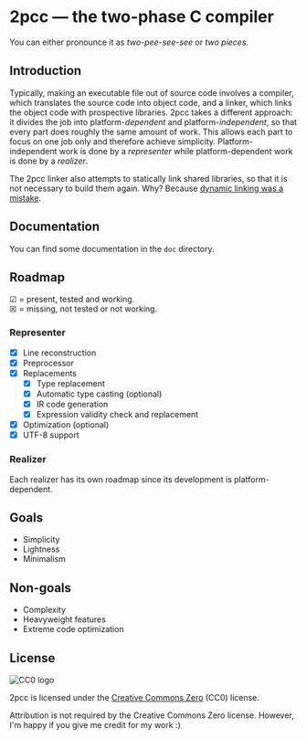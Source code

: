 # 2pcc — the two-phase C compiler

You can either pronounce it as *two-pee-see-see* or *two pieces*.

## Introduction

Typically, making an executable file out of source code involves a compiler, which translates the source code into object code, and a linker, which links the object code with prospective libraries. 2pcc takes a different approach: it divides the job into platform-*dependent* and platform-*independent*, so that every part does roughly the same amount of work. This allows each part to focus on one job only and therefore achieve simplicity. Platform-independent work is done by a *representer* while platform-dependent work is done by a *realizer*.

The 2pcc linker also attempts to statically link shared libraries, so that it is not necessary to build them again. Why? Because [dynamic linking was a mistake](http://harmful.cat-v.org/software/dynamic-linking/).

## Documentation

You can find some documentation in the `doc` directory.

## Roadmap

☑ = present, tested and working.  
☒ = missing, not tested or not working.

### Representer

 - ☒ Line reconstruction
 - ☒ Preprocessor
 - ☒ Replacements
   + ☒ Type replacement
   + ☒ Automatic type casting (optional)
   + ☒ IR code generation
   + ☒ Expression validity check and replacement
 - ☒ Optimization (optional)
 - ☒ UTF-8 support

### Realizer

Each realizer has its own roadmap since its development is platform-dependent.

## Goals

 - Simplicity
 - Lightness
 - Minimalism

## Non-goals

 - Complexity
 - Heavyweight features
 - Extreme code optimization

## License

![CC0 logo](https://mirrors.creativecommons.org/presskit/buttons/88x31/svg/cc-zero.svg)

2pcc is licensed under the [Creative Commons Zero](https://en.wikipedia.org/wiki/Creative_Commons_license#Zero_/_public_domain) (CC0) license.

Attribution is not required by the Creative Commons Zero license. However, I'm happy if you give me credit for my work :)
